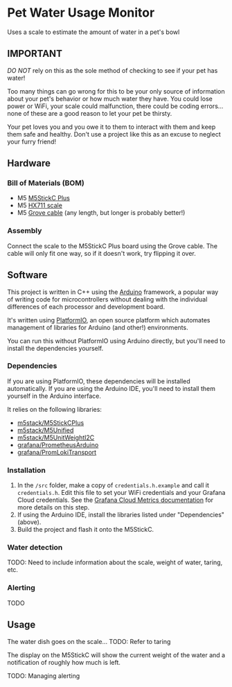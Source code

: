 # Pet Water Usage Monitor
Uses a scale to estimate the amount of water in a pet's bowl

## IMPORTANT
*DO NOT* rely on this as the sole method of checking to see if your pet has water!

Too many things can go wrong for this to be your only source of information about
your pet's behavior or how much water they have.  You could lose power or WiFi, your
scale could malfunction, there could be coding errors... none of these are a good
reason to let your pet be thirsty.

Your pet loves you and you owe it to them to interact with them and keep them
safe and healthy.  Don't use a project like this as an excuse to neglect your
furry friend!

## Hardware
### Bill of Materials (BOM)
* M5 [M5StickC Plus](https://shop.m5stack.com/products/m5stickc-plus-esp32-pico-mini-iot-development-kit)
* M5 [HX711 scale](https://shop.m5stack.com/products/mini-scales-unit-hx711)
* M5 [Grove cable](https://shop.m5stack.com/products/4pin-buckled-grove-cable) (any length, but longer is probably better!)


### Assembly
Connect the scale to the M5StickC Plus board using the Grove cable.  The cable
will only fit one way, so if it doesn't work, try flipping it over.

## Software
This project is written in C++ using the [Arduino](https://www.arduino.cc/)
framework, a popular way of writing code for microcontrollers without dealing
with the individual differences of each processor and development board.

It's written using [PlatformIO](https://platformio.org/), an open source
platform which automates management of libraries for Arduino (and other!)
environments.

You can run this without PlatformIO using Arduino directly, but you'll need
to install the dependencies yourself.

### Dependencies
If you are using PlatformIO, these dependencies will be installed
automatically.  If you are using the Arduino IDE, you'll need to install them
yourself in the Arduino interface.

It relies on the following libraries:
* [m5stack/M5StickCPlus](https://registry.platformio.org/libraries/m5stack/M5StickCPlus)
* [m5stack/M5Unified](https://registry.platformio.org/libraries/m5stack/M5Unified)
* [m5stack/M5UnitWeightI2C](https://registry.platformio.org/libraries/m5stack/M5UnitWeightI2C)
* [grafana/PrometheusArduino](https://registry.platformio.org/libraries/grafana/PrometheusArduino)
* [grafana/PromLokiTransport](https://registry.platformio.org/libraries/grafana/PromLokiTransport)

### Installation
1. In the `/src` folder, make a copy of `credentials.h.example` and call it
`credentials.h`.  Edit this file to set your WiFi credentials and your Grafana
Cloud credentials.  See the
[Grafana Cloud Metrics documentation](https://grafana.com/docs/grafana-cloud/send-data/metrics/metrics-prometheus/)
for more details on this step.
2. If using the Arduino IDE, install the libraries listed under "Dependencies"
(above).
3. Build the project and flash it onto the M5StickC.

### Water detection
TODO: Need to include information about the scale, weight of water, taring, etc.

### Alerting
TODO

## Usage
The water dish goes on the scale... TODO: Refer to taring

The display on the M5StickC will show the current weight of the water and
a notification of roughly how much is left.

TODO: Managing alerting
